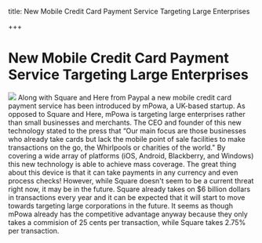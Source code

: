 title: New Mobile Credit Card Payment Service Targeting Large Enterprises

+++


# New Mobile Credit Card Payment Service Targeting Large Enterprises

![](http://gigaompaidcontent.files.wordpress.com/2012/02/mpowa-reader-o.png?w=287&h=300) Along with Square and Here from Paypal a new mobile credit card payment service has been introduced by mPowa, a UK-based startup. As opposed to Square and Here, mPowa is targeting large enterprises rather than small businesses and merchants. The CEO and founder of this new technology stated to the press that “Our main focus are those businesses who already take cards but lack the mobile point of sale facilities to make transactions on the go, the Whirlpools or charities of the world." By covering a wide array of platforms (iOS, Android, Blackberry, and Windows) this new technology is able to achieve mass coverage. The great thing about this device is that it can take payments in any currency and even process checks! However, while Square doesn't seem to be a current threat right now, it may be in the future. Square already takes on $6 billion dollars in transactions every year and it can be expected that it will start to move towards targeting large corporations in the future. It seems as though mPowa already has the competitive advantage anyway because they only takes a commision of 25 cents per transaction, while Square takes 2.75% per transaction.
